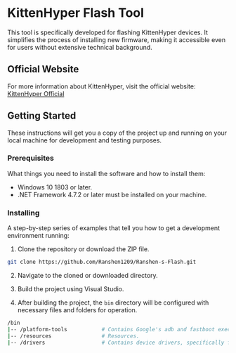 # KittenHyper Flash Tool

This tool is specifically developed for flashing KittenHyper devices. It simplifies the process of installing new firmware, making it accessible even for users without extensive technical background.

## Official Website

For more information about KittenHyper, visit the official website: [KittenHyper Official](http://kittenhyper.gitee.io)

## Getting Started

These instructions will get you a copy of the project up and running on your local machine for development and testing purposes.

### Prerequisites

What things you need to install the software and how to install them:

- Windows 10 1803 or later.
- .NET Framework 4.7.2 or later must be installed on your machine.

### Installing

A step-by-step series of examples that tell you how to get a development environment running:

1. Clone the repository or download the ZIP file.

```bash
git clone https://github.com/Ranshen1209/Ranshen-s-Flash.git
```

2. Navigate to the cloned or downloaded directory.

3. Build the project using Visual Studio.

4. After building the project, the `bin` directory will be configured with necessary files and folders for operation.

```bash
/bin
|-- /platform-tools           # Contains Google's adb and fastboot executables.
|-- /resources                # Resources.
|-- /drivers                  # Contains device drivers, specifically from Xiaomi.

```